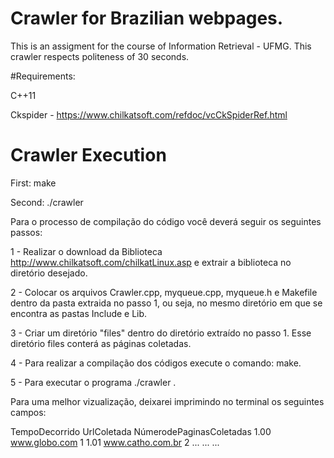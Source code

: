 # Crawler for Brazilian webpages.
This is an assigment for the course of Information Retrieval - UFMG. This crawler respects politeness of 30 seconds.


#Requirements:

C++11

Ckspider - https://www.chilkatsoft.com/refdoc/vcCkSpiderRef.html


# Crawler Execution
First: make

Second: ./crawler


Para o processo de compilação do código você deverá seguir os seguintes passos:


1 - Realizar o download da Biblioteca http://www.chilkatsoft.com/chilkatLinux.asp e extrair a biblioteca no diretório desejado.

2 - Colocar os arquivos Crawler.cpp, myqueue.cpp, myqueue.h e Makefile dentro da pasta extraida no passo 1, ou seja,  no mesmo diretório em que se encontra as pastas Include e Lib.

3 - Criar um diretório "files" dentro do diretório extraído no passo 1. Esse diretório files conterá as páginas coletadas.

4 - Para realizar a compilação dos códigos execute o comando: make.

5 - Para executar o programa ./crawler .


Para uma melhor vizualização, deixarei imprimindo no terminal os seguintes campos:

TempoDecorrido		UrlColetada 		NúmerodePaginasColetadas
1.00			www.globo.com			1
1.01			www.catho.com.br		2
...			...			       ...


